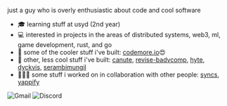 just a guy who is overly enthusiastic about code and cool software
- 🎓 learning stuff at usyd (2nd year)
- 💻 interested in projects in the areas of distributed systems, web3, ml, game development, rust, and go
- :rocket: some of the cooler stuff i've built: [codemore.io](https://github.com/abyanmajid/codemore.io)😍
- :poop: other, less cool stuff i've built: [canute](https://github.com/abyanmajid/canute), [revise-badvcomp](https://github.com/revise-badvcomp), [hyte](https://github.com/abyanmajid/hyte), [dyckvis](https://github.com/abyanmajid/dyckvis), [serambimungil](https://github.com/abyanmajid/serambimungil)
- 🧑‍🤝‍🧑 some stuff i worked on in collaboration with other people: [syncs](https://github.com/syncs-usyd), [yappify](https://github.com/yappify)


![Gmail](https://img.shields.io/badge/abyan@abydyl.net-D14836?style=flat&logo=gmail&logoColor=white) ![Discord](https://img.shields.io/badge/yankinder-%235865F2.svg?style=flat&logo=discord&logoColor=white)


<!--
**abyanmajid/abyanmajid** is a ✨ _special_ ✨ repository because its `README.md` (this file) appears on your GitHub profile.

Here are some ideas to get you started:

- 🔭 I’m currently working on ...
- 🌱 I’m currently learning ...
- 👯 I’m looking to collaborate on ...
- 🤔 I’m looking for help with ...
- 💬 Ask me about ...
- 📫 How to reach me: ...
- 😄 Pronouns: ...
- ⚡ Fun fact: ...
-->
